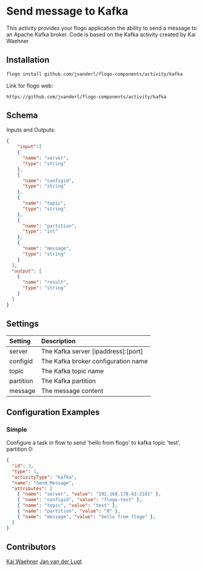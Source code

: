 # Send message to Kafka
This activity provides your flogo application the ability to send a message to an Apache Kafka broker.
Code is based on the Kafka activity created by Kai Waehner

## Installation

```bash
flogo install github.com/jvanderl/flogo-components/activity/kafka
```
Link for flogo web:
```
https://github.com/jvanderl/flogo-components/activity/kafka
```

## Schema
Inputs and Outputs:

```json
{
    "input":[
    {
      "name": "server",
      "type": "string"
    },
    {
      "name": "configid",
      "type": "string"
    },
    {
      "name": "topic",
      "type": "string"
    },
    {
      "name": "partition",
      "type": "int"
    },
    {
      "name": "message",
      "type": "string"
    }
  ],
  "output": [
    {
      "name": "result",
      "type": "string"
    }
  ]
}
```
## Settings
| Setting     | Description    |
|:------------|:---------------|
| server | The Kafka server [ipaddress]:[port] |         
| configid | The Kafka broker configuration name |
| topic | The Kafka topic name |
| partition | The Kafka partition |
| message  | The message content  |

## Configuration Examples
### Simple
Configure a task in flow to send 'hello from flogo' to kafka topic 'test', partition 0:

```json
{
  "id": 3,
  "type": 1,
  "activityType": "kafka",
  "name": "Send Message",
  "attributes": [
    { "name": "server", "value": "192.168.178.41:2181" },
    { "name": "configid", "value": "flogo-test" },
    { "name": "topic", "value": "test" },
    { "name": "partition", "value": "0" },
    { "name": "message", "value": "hello from flogo" },
  ]
}
```

## Contributors
[Kai Waehner](https://github.com/kwaehner)
[Jan van der Lugt](https://github.com/jvanderl)
